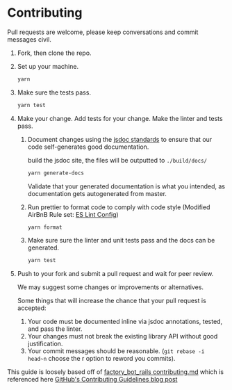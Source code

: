 # Contributing

Pull requests are welcome, please keep conversations and commit messages civil.

1. Fork, then clone the repo.

1. Set up your machine.

    ```bash
    yarn
    ```

1. Make sure the tests pass.
    
    ```bash
    yarn test
    ```

1. Make your change. Add tests for your change. Make the linter and tests pass.

    1. Document changes using the [jsdoc standards](http://usejsdoc.org/) to ensure that our code self-generates good documentation.
    
        build the jsdoc site, the files will be outputted to `./build/docs/`
        
        ```bash
        yarn generate-docs
        ```
        
        Validate that your generated documentation is what you intended, as documentation gets autogenerated from master.
    
    1. Run prettier to format code to comply with code style (Modified AirBnB Rule set: [ES Lint Config](.eslintrc.json))

        ```bash
        yarn format
        ```

    1. Make sure sure the linter and unit tests pass and the docs can be generated.

        ```bash
        yarn test
        ```

1. Push to your fork and submit a pull request and wait for peer review.

    We may suggest some changes or improvements or alternatives.
    
    Some things that will increase the chance that your pull request is accepted:
    
    1. Your code must be documented inline via jsdoc annotations, tested, and pass the linter.
    1. Your changes must not break the existing library API without good justification.
    1. Your commit messages should be reasonable. (`git rebase -i head~n` choose the r option to reword you commits).
    
This guide is loosely based off of [factory_bot_rails contributing.md](https://github.com/thoughtbot/factory_bot_rails/blob/master/CONTRIBUTING.md) which is referenced here [GitHub's Contributing Guidelines blog post](https://blog.github.com/2012-09-17-contributing-guidelines/) 
